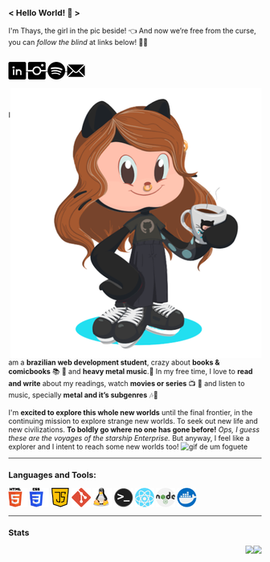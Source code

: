 ### < Hello World! 🖖 > </br>

I'm Thays, the girl in the pic beside! 👈 And now we’re free from the curse, you can *follow the blind* at links below! 🧙‍🖤 <br></br>

<p align="left">
  
<a target="_blank" href="https://www.linkedin.com/in/m-thays-costa/">
  <img align="middle" alt="LinkedIN" width="35px" src="./images/linkedIn.png" />
</a>

<a target="_blank" href="https://www.instagram.com/missentropia_/?hl=pt-br">
  <img align="middle" alt="Instagram" width="35px" src="./images/instagram.png" />
</a>

<a target="_blank" href="https://open.spotify.com/user/12173725478">
  <img align="middle" alt="Spotify" width="35px" src="./images/spotify.png" />
</a>

<a target="_blank" href="mailto:thayscosta3@gmail.com">
  <img align="middle" alt="E-mail" width="35px" src="./images/mail.png" /><br>
</a>
<br>

<img align="right" alt="my octocat" width="500px" src="./images/octocat.png" />
</p>
</br>


I am a **brazilian web development student**, crazy about **books & comicbooks** 📚 💭 and **heavy metal music**.🤘 In my free time, I love to **read and write** about my readings, watch **movies or series** 📺 🧛‍  and listen to music, specially **metal and it’s subgenres** 🎶🤘 
</br><br>
I'm **excited to explore this whole new worlds** until the final frontier, in the continuing mission to explore strange new worlds. To seek out new life and new civilizations. **To boldly go where no one has gone before!** *Ops, I guess these are the voyages of the starship Enterprise.* But anyway, I feel like a explorer and I intent to reach some new worlds too! <img width="22px" src="https://media1.giphy.com/media/dJezVlwfVulTykjRQj/giphy.gif" alt="gif de um foguete"><br>

---

### Languages and Tools:  

<code><img height="38" src="./images/html5.png" alt="html5"/></code>
<code><img height="38" src="./images/css3.png" alt="css3"/></code>
<code><img height="38" src="./images/js.png" alt="Java Script"></code>
<code><img height="38" src="./images/git.png" alt="git"/></code>
<code><img height="38" src="./images/linux.png" alt="linux"/></code>
<code><img height="38" src="./images/terminal.png" alt="terminal"></code>
<code><img height="38" src="./images/react.png" alt="react"></code>
<code><img height="38" src="./images/node.png" alt="node"></code>
<code><img height="38" src="./images/docker.png" alt="docker"></code>

---

### Stats
<!-- <br></br> -->

<a href="https://github.com/thayscosta3">
  <img align="right" height="160" src="https://github-readme-stats.vercel.app/api?username=thayscosta3&show_icons=true&theme=dark&count_private=true&hide_border=true&include_all_commits=true" />
</a>

<a href="https://github.com/thayscosta3">
  <img align="right" height="160" src="https://github-readme-stats.vercel.app/api/top-langs/?username=thayscosta3&layout=compact&show_icons=true&hide_border=true&theme=dark&langs_count=10" />
</a>

